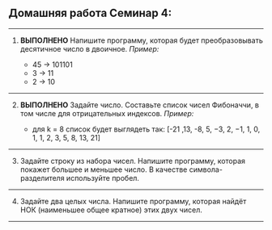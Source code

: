## Домашняя работа Семинар 4:
---
1. **ВЫПОЛНЕНО** Напишите программу, которая будет преобразовывать десятичное число в двоичное.
    *Пример:*

    * 45 -> 101101
    * 3 -> 11
    * 2 -> 10
---
2. **ВЫПОЛНЕНО** Задайте число. Составьте список чисел Фибоначчи, в том числе для отрицательных индексов.
    *Пример:*

    * для k = 8 список будет выглядеть так: [-21 ,13, -8, 5, −3, 2, −1, 1, 0, 1, 1, 2, 3, 5, 8, 13, 21]
---
3. Задайте строку из набора чисел. Напишите программу, которая покажет большее и меньшее число. В качестве символа-разделителя используйте пробел.
---
4. Задайте два целых числа. Напишите программу, которая найдёт НОК (наименьшее общее кратное) этих двух чисел.
---